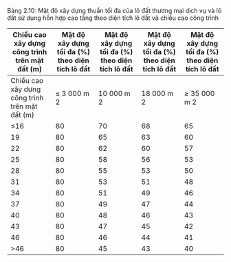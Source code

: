 Bảng 2.10: Mật độ xây dựng thuần tối đa của lô đất thương mại dịch vụ và lô đất sử dụng hỗn hợp cao tầng theo diện tích lô đất và chiều cao công trình

| Chiều cao xây dựng công trình trên mặt đất (m)   | Mật độ xây dựng tối đa (%) theo diện tích lô đất   | Mật độ xây dựng tối đa (%) theo diện tích lô đất   | Mật độ xây dựng tối đa (%) theo diện tích lô đất   | Mật độ xây dựng tối đa (%) theo diện tích lô đất   |
|--------------------------------------------------|----------------------------------------------------|----------------------------------------------------|----------------------------------------------------|----------------------------------------------------|
| Chiều cao xây dựng công trình trên mặt đất (m)   | ≤ 3 000 m 2                                        | 10 000 m 2                                         | 18 000 m 2                                         | ≥ 35 000 m 2                                       |
| ≤16                                              | 80                                                 | 70                                                 | 68                                                 | 65                                                 |
| 19                                               | 80                                                 | 65                                                 | 63                                                 | 60                                                 |
| 22                                               | 80                                                 | 62                                                 | 60                                                 | 57                                                 |
| 25                                               | 80                                                 | 58                                                 | 56                                                 | 53                                                 |
| 28                                               | 80                                                 | 55                                                 | 53                                                 | 50                                                 |
| 31                                               | 80                                                 | 53                                                 | 51                                                 | 48                                                 |
| 34                                               | 80                                                 | 51                                                 | 49                                                 | 46                                                 |
| 37                                               | 80                                                 | 49                                                 | 47                                                 | 44                                                 |
| 40                                               | 80                                                 | 48                                                 | 46                                                 | 43                                                 |
| 43                                               | 80                                                 | 47                                                 | 45                                                 | 42                                                 |
| 46                                               | 80                                                 | 46                                                 | 44                                                 | 41                                                 |
| >46                                              | 80                                                 | 45                                                 | 43                                                 | 40                                                 |